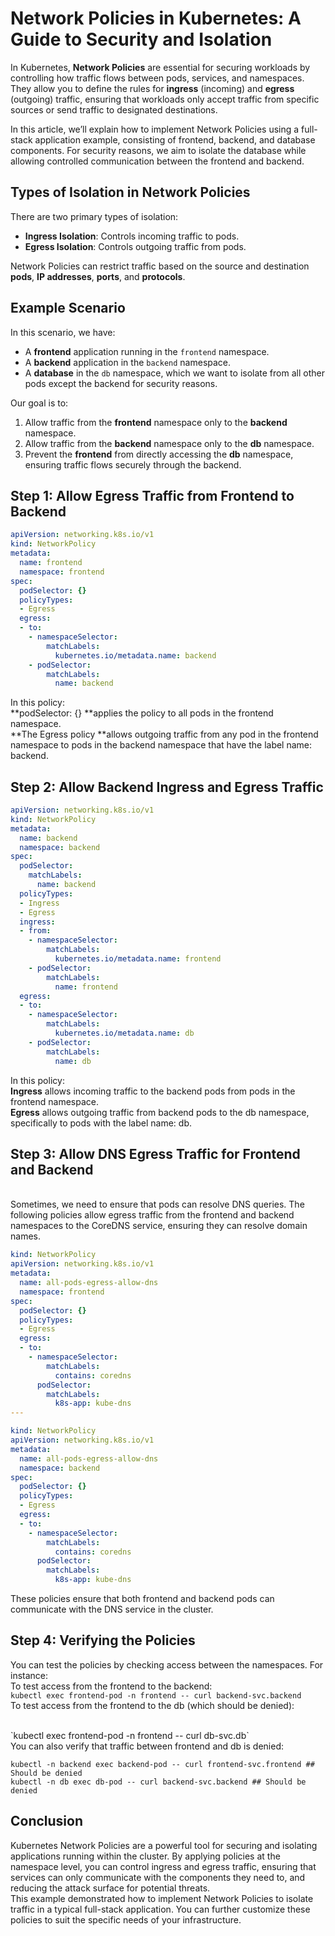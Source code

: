 # Network Policies in Kubernetes: A Guide to Security and Isolation

In Kubernetes, **Network Policies** are essential for securing workloads by controlling how traffic flows between pods, services, and namespaces. They allow you to define the rules for **ingress** (incoming) and **egress** (outgoing) traffic, ensuring that workloads only accept traffic from specific sources or send traffic to designated destinations.

In this article, we’ll explain how to implement Network Policies using a full-stack application example, consisting of frontend, backend, and database components. For security reasons, we aim to isolate the database while allowing controlled communication between the frontend and backend.

## Types of Isolation in Network Policies
There are two primary types of isolation:
- **Ingress Isolation**: Controls incoming traffic to pods.
- **Egress Isolation**: Controls outgoing traffic from pods.

Network Policies can restrict traffic based on the source and destination **pods**, **IP addresses**, **ports**, and **protocols**.

## Example Scenario
In this scenario, we have:
- A **frontend** application running in the `frontend` namespace.
- A **backend** application in the `backend` namespace.
- A **database** in the `db` namespace, which we want to isolate from all other pods except the backend for security reasons.

Our goal is to:
1. Allow traffic from the **frontend** namespace only to the **backend** namespace.
2. Allow traffic from the **backend** namespace only to the **db** namespace.
3. Prevent the **frontend** from directly accessing the **db** namespace, ensuring traffic flows securely through the backend.

## Step 1: Allow Egress Traffic from Frontend to Backend

```yaml
apiVersion: networking.k8s.io/v1
kind: NetworkPolicy
metadata:
  name: frontend
  namespace: frontend
spec:
  podSelector: {}
  policyTypes:
  - Egress
  egress:
  - to:
    - namespaceSelector:
        matchLabels:
          kubernetes.io/metadata.name: backend
    - podSelector:
        matchLabels:
          name: backend
```
In this policy:
<br>
**podSelector: {} **applies the policy to all pods in the frontend namespace.<br>
**The Egress policy **allows outgoing traffic from any pod in the frontend namespace to pods in the backend namespace that have the label name: backend.
## Step 2: Allow Backend Ingress and Egress Traffic
```yaml
apiVersion: networking.k8s.io/v1
kind: NetworkPolicy
metadata:
  name: backend
  namespace: backend
spec:
  podSelector:
    matchLabels:
      name: backend
  policyTypes:
  - Ingress
  - Egress
  ingress:
  - from:
    - namespaceSelector:
        matchLabels:
          kubernetes.io/metadata.name: frontend
    - podSelector:
        matchLabels:
          name: frontend
  egress:
  - to:
    - namespaceSelector:
        matchLabels:
          kubernetes.io/metadata.name: db
    - podSelector:
        matchLabels:
          name: db

```
In this policy:
<br>
**Ingress** allows incoming traffic to the backend pods from pods in the frontend namespace.
<br>
**Egress** allows outgoing traffic from backend pods to the db namespace, specifically to pods with the label name: db.
## Step 3: Allow DNS Egress Traffic for Frontend and Backend
<br>
Sometimes, we need to ensure that pods can resolve DNS queries. The following policies allow egress traffic from the frontend and backend namespaces to the CoreDNS service, ensuring they can resolve domain names.

```yaml
kind: NetworkPolicy
apiVersion: networking.k8s.io/v1
metadata:
  name: all-pods-egress-allow-dns
  namespace: frontend
spec:
  podSelector: {}
  policyTypes:
  - Egress
  egress:
  - to:
    - namespaceSelector:
        matchLabels:
          contains: coredns
      podSelector:
        matchLabels:
          k8s-app: kube-dns
---

kind: NetworkPolicy
apiVersion: networking.k8s.io/v1
metadata:
  name: all-pods-egress-allow-dns
  namespace: backend
spec:
  podSelector: {}
  policyTypes:
  - Egress
  egress:
  - to:
    - namespaceSelector:
        matchLabels:
          contains: coredns
      podSelector:
        matchLabels:
          k8s-app: kube-dns
```

These policies ensure that both frontend and backend pods can communicate with the DNS service in the cluster.
<br>
## Step 4: Verifying the Policies
You can test the policies by checking access between the namespaces. For instance:
<br>
To test access from the frontend to the backend:
<br>
`kubectl exec frontend-pod -n frontend -- curl backend-svc.backend`
<br>
To test access from the frontend to the db (which should be denied):

<br>
`kubectl exec frontend-pod -n frontend -- curl db-svc.db`
<br>
You can also verify that traffic between frontend and db is denied:


`kubectl -n backend exec backend-pod -- curl frontend-svc.frontend ## Should be denied`
<br>
`kubectl -n db exec db-pod -- curl backend-svc.backend ## Should be denied`
<br>
## Conclusion
Kubernetes Network Policies are a powerful tool for securing and isolating applications running within the cluster. By applying policies at the namespace level, you can control ingress and egress traffic, ensuring that services can only communicate with the components they need to, and reducing the attack surface for potential threats.
<br>
This example demonstrated how to implement Network Policies to isolate traffic in a typical full-stack application. You can further customize these policies to suit the specific needs of your infrastructure.